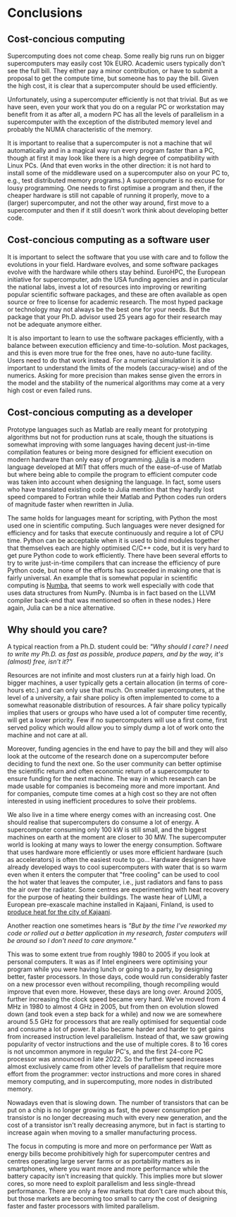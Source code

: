 # Conclusions

## Cost-concious computing

Supercomputing does not come cheap. Some really big runs run on bigger
supercomputers may easily cost 10k EURO. Academic users typically don't
see the full bill. They either pay a minor contribution, or have to submit
a proposal to get the compute time, but someone has to pay the bill.
Given the high cost, it is clear that a supercomputer should be used
efficiently.

Unfortunately, using a supercomputer efficiently is not that trivial.
But as we have seen, even your work that you do on a regular PC or
workstation may benefit from it as after all, a modern PC has all the 
levels of parallelism in a supercomputer with the exception of the
distributed memory level and probably the NUMA characteristic of
the memory.

It is important to realise that a supercomputer is not a machine
that wil automatically and in a magical way run every program faster
than a PC, though at first it may look like there is a high degree of
compatibility with Linux PCs. (And that even works in the other direction:
it is not hard to install some of the middleware used on a supercomputer
also on your PC to, e.g., test distributed memory programs.)
A supercomputer is no excuse for lousy programming. One needs to first
optimise a program and then, if the cheaper hardware is still not capable
of running it properly, move to a (larger) supercomputer, and not the 
other way around, first move to a supercomputer and then if it still doesn't
work think about developing better code.


## Cost-concious computing as a software user

It is important to select the software that you use with care and to follow
the evolutions in your field. Hardware evolves, and some software packages
evolve with the hardware while others stay behind.
EuroHPC, the European initiative for supercomputer, adn the USA funding agencies
and in particular the national labs, invest a lot of resources into improving
or rewriting popular scientific software packages, and these are often available
as open source or free to license for academic research.
The most hyped package or technology may not always be the best one for your needs.
But the package that your Ph.D. advisor used 25 years ago for their research 
may not be adequate anymore either.

It is also important to learn to use the software packages efficiently,
with a balance between execution efficiency and time-to-solution.
Most packages, and this is even more true for the free ones, have no
auto-tune facility. Users need to do that work instead.
For a numerical simulation it is also important to understand the limits
of the models (accuracy-wise) and of the numerics. Asking for more precision
than makes sense given the errors in the model and the stability of the numerical
algorithms may come at a very high cost or even failed runs.


## Cost-concious computing as a developer

Prototype languages such as Matlab are really meant for prototyping algorithms
but not for production runs at scale, though the situations is somewhat improving
with some languages having decent just-in-time compilation features or being more
designed for efficient execution on modern hardware than only easy of programming.
[Julia](https://julialang.org/) is a modern language developed at MIT that 
offers much of the ease-of-use of Matlab but where being able to compile the 
program to efficient computer code was taken into account when designing the
language. In fact, some users who have translated existing code to Julia mention 
that they hardly lost speed compared to Fortran while their Matlab and Python
codes run orders of magnitude faster when rewritten in Julia.

The same holds for languages meant for scripting, with Python the most used one
in scientific computing. Such languages were never designed for efficiency and
for tasks that execute continuously and require a lot of CPU time. 
Python can be acceptable when it is used to bind modules together that themselves
each are highly optimised C/C++ code, but it is very hard to get pure Python code
to work efficiently. There have been several efforts to try to write just-in-time
compilers that can increase the efficiency of pure Python code, but none of the
efforts has succeeded in making one that is fairly universal. An example that is
somewhat popular in scientific computing is [Numba](https://numba.pydata.org/),
that seems to work well especially with code that uses data structures from
NumPy. (Numba is in fact based on the LLVM compiler back-end that was mentioned
so often in these nodes.) Here again, Julia can be a nice alternative.

## Why should you care?

A typical reaction from a Ph.D. student could be: *"Why should I care? I need
to write my Ph.D. as fast as possible, produce papers, and by the way, it's (almost) free,
isn't it?"*

Resources are not infinite and most clusters run at a fairly high load.
On bigger machines, a user typically gets a certain allocation (in terms of
core-hours etc.) and can only use that much. On smaller supercomputers,
at the level of a university, a fair share policy is often implemented to
come to a somewhat reasonable distribution of resources. A fair share policy
typically implies that users or groups who have used a lot of computer time
recently, will get a lower priority.  Few if no supercomputers will use a
first come, first served policy which would allow you to simply dump a lot
of work onto the machine and not care at all.

Moreover, funding agencies in the end have to pay the bill and they will also
look at the outcome of the research done on a supercomputer before deciding
to fund the next one. So the user community can better optimise the scientific
return and often economic return of a supercomputer to ensure funding for 
the next machine. The way in which research can be made usable for companies
is becomeing more and more important. And for companies, compute time comes
at a high cost so they are not often interested in using inefficient procedures
to solve their problems.

We also live in a time where energy comes with an increasing cost. One should 
realise that supercomputers do consume a lot of energy. A supercomputer
consuming only 100 kW is still small, and the biggest machines on earth at the
moment are closer to 30 MW. The supercomputer world is looking at many ways
to lower the energy consumption. Software that uses hardware more efficiently
or uses more efficient hardware (such as accelerators) is often the easiest
route to go...  Hardware designers have already developed ways to cool 
supercomputers with water that is so warm even when it enters the 
computer that "free cooling" can be used to cool the hot water that leaves
the computer, i.e., just radiators and fans to pass the air over the radiator.
Some centres are experimenting with heat recovery for the purpose of heating
their buildings. 
The waste hear of LUMI, a European pre-exascale machine installed in Kajaani,
Finland, is used to [produce heat for the city of Kajaani](https://lumi-supercomputer.eu/the-waste-energy-of-lumi-supercomputer-produces-20-percent-of-the-district-heat-of-kajaani-csc-and-loiste-lampo-have-signed-an-agreement/).

Another reaction one sometimes hears is *"But by the time I've reworked
my code or rolled out a better application in my research, faster computers
will be around so I don't need to care anymore."*

This was to some extent true from roughly 1980 to 2005 if you look at 
personal computers. It was as if Intel engineers were optimising 
your program while you were having lunch or going to a party, by
designing better, faster processors. In those days, code would run
considerably faster on a new processor even without recompiling,
though recompiling would improve that even more. However, these
days are long over. Around 2005, further increasing the clock
speed became very hard. We've moved from 4 MHz in 1980 to 
almost 4 GHz in 2005, but from then on evolution slowed down
(and took even a step back for a while) and now we are somewhere
around 5.5 GHz for processors that are really optimised for sequential
code and consume a lot of power. It also became harder and harder
to get gains from increased instruction level parallelism. Instead of
that, we saw growing popularity of vector instructions and the use
of multiple cores. 8 to 16 cores is not uncommon anymore in regular
PC's, and the first 24-core PC processor was announced in late 2022.
So the further speed increases almost exclusively came from
other levels of parallelism that require more effort from the programmer:
vector instructions and more cores in shared memory computing, and in
supercomputing, more nodes in distributed memory.

Nowadays even that is slowing down. The number of transistors that
can be put on a chip is no longer growing as fast, the power consumption
per transistor is no longer decreasing much with every new generation,
and the cost of a transistor isn't really decreasing anymore, but in 
fact is starting to increase again when moving to a smaller manufacturing process.

The focus in computing is more and more on performance per Watt as
energy bills become prohibitively high for supercomputer centres and 
centres operating large server farms or as portability matters as in 
smartphones, where you want more and more performance while the battery
capacity isn't increasing that quickly. This implies more but slower
cores, so more need to exploit parallelism and less single-thread performance.
There are only a few markets that don't care much about this, but those
markets are becoming too small to carry the cost of designing faster and 
faster processors with limited parallelism.

